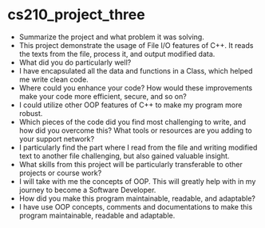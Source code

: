 # cs210_project_three
- Summarize the project and what problem it was solving.
- This project demonstrate the usage of File I/O features of C++. It reads the texts from the file, process it, and output modified data. 
- What did you do particularly well?
- I have encapsulated all the data and functions in a Class, which helped me write clean code. 
- Where could you enhance your code? How would these improvements make your code more efficient, secure, and so on?
- I could utilize other OOP features of C++ to make my program more robust. 
- Which pieces of the code did you find most challenging to write, and how did you overcome this? What tools or resources are you adding to your support network?
- I particularly find the part where I read from the file and writing modified text to another file challenging, but also gained valuable insight. 
- What skills from this project will be particularly transferable to other projects or course work?
- I will take with me the concepts of OOP. This will greatly help with in my journey to become a Software Developer. 
- How did you make this program maintainable, readable, and adaptable?
- I have use OOP concepts, comments and documentations to make this program maintainable, readable and adaptable. 
